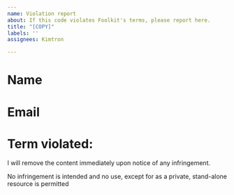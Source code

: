 ```yaml
---
name: Violation report
about: If this code violates Foolkit's terms, please report here.
title: "[COPY]"
labels: ''
assignees: Kimtron

---
```


# Name
# Email
# Term violated:

I will remove the content immediately upon notice of any infringement.

No infringement is intended and no use, except for as a private, stand-alone resource is permitted
